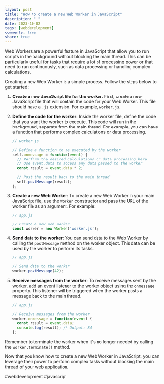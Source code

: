 ```yaml
---
layout: post
title: "How to create a new Web Worker in JavaScript"
description: " "
date: 2023-10-02
tags: [webdevelopment]
comments: true
share: true
---
```


Web Workers are a powerful feature in JavaScript that allow you to run scripts in the background without blocking the main thread. This can be particularly useful for tasks that require a lot of processing power or that need to run continuously, such as data processing or handling complex calculations.

Creating a new Web Worker is a simple process. Follow the steps below to get started:

1. **Create a new JavaScript file for the worker**: First, create a new JavaScript file that will contain the code for your Web Worker. This file should have a `.js` extension. For example, `worker.js`.

2. **Define the code for the worker**: Inside the worker file, define the code that you want the worker to execute. This code will run in the background, separate from the main thread. For example, you can have a function that performs complex calculations or data processing.

   ```javascript
   // worker.js

   // Define a function to be executed by the worker
   self.onmessage = function(event) {
     // Perform the desired calculations or data processing here
     // Use event.data to access any data passed to the worker
     const result = event.data * 2;

     // Post the result back to the main thread
     self.postMessage(result);
   };
   ```

3. **Create a new Web Worker**: To create a new Web Worker in your main JavaScript file, use the `Worker` constructor and pass the URL of the worker file as an argument. For example:

   ```javascript
   // app.js

   // Create a new Web Worker
   const worker = new Worker('worker.js');
   ```

4. **Send data to the worker**: You can send data to the Web Worker by calling the `postMessage` method on the worker object. This data can be used by the worker to perform its tasks.

   ```javascript
   // app.js

   // Send data to the worker
   worker.postMessage(42);
   ```

5. **Receive messages from the worker**: To receive messages sent by the worker, add an event listener to the worker object using the `onmessage` property. This listener will be triggered when the worker posts a message back to the main thread.

   ```javascript
   // app.js

   // Receive messages from the worker
   worker.onmessage = function(event) {
     const result = event.data;
     console.log(result); // Output: 84
   };
   ```

Remember to terminate the worker when it's no longer needed by calling the `worker.terminate()` method.

Now that you know how to create a new Web Worker in JavaScript, you can leverage their power to perform complex tasks without blocking the main thread of your web application.

#webdevelopment #javascript